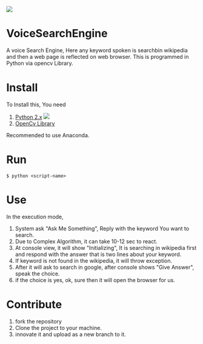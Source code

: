![](https://github.com/harshal306/VoiceSearchEngine/blob/master/images.png)

# VoiceSearchEngine
A voice Search Engine, Here any keyword spoken is searchbin wikipedia and then a web page is reflected on web browser. This is programmed in Python via opencv Library.

# Install 
To Install this, You need
1. [Python 2.x](https://www.python.org/downloads/source/) ![](https://camo.githubusercontent.com/c4355e1d3d5d15ddf2ffd6880c4bcb05e11f65d1/68747470733a2f2f696d672e736869656c64732e696f2f62616467652f707974686f6e2d322e782d6f72616e67652e737667)
2. [OpenCv Library](http://opencv.org/links.html)

Recommended to use Anaconda.

# Run
` $ python <script-name> `


# Use
In the execution mode, 
1. System ask "Ask Me Something", Reply with the keyword You want to search.
2. Due to Complex Algorithm, it can take 10-12 sec to react. 
3. At console view, it will show "Initializing", It is searching in wikipedia first and respond with the answer that is two lines about your keyword.
4. If keyword is not found in the wikipedia, it will throw exception.
5. After it will ask to search in google, after console shows "Give Answer", speak the choice.
6. if the choice is yes, ok, sure then it will open the browser for us.

# Contribute

1. fork the repository
2. Clone the project to your machine.
3. innovate it and upload as a new branch to it.



